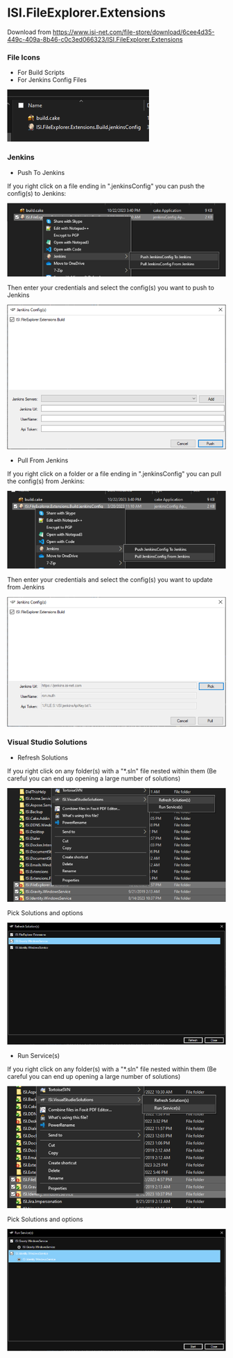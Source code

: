 # ISI.FileExplorer.Extensions

Download from https://www.isi-net.com/file-store/download/6cee4d35-449c-409a-8b46-c0c3ed066323/ISI.FileExplorer.Extensions

### File Icons

* For Build Scripts
* For Jenkins Config Files

![](Artwork/FileIcons.png)




### Jenkins

* Push To Jenkins

If you right click on a file ending in ".jenkinsConfig" you can push the config(s) to Jenkins:

![](Artwork/PushToJenkins.png)

Then enter your credentials and select the config(s) you want to push to Jenkins

![](Artwork/PushToJenkinsSelector.png)

* Pull From Jenkins

If you right click on a folder or a file ending in ".jenkinsConfig" you can pull the config(s) from Jenkins:

![](Artwork/PullFromJenkins.png)

Then enter your credentials and select the config(s) you want to update from Jenkins

![](Artwork/PullFromJenkinsSelector.png)



### Visual Studio Solutions

* Refresh Solutions

If you right click on any folder(s) with a "*.sln" file nested within them (Be careful you can end up opening a large number of solutions)

![](Artwork/VisualStudioSolutionsRefreshSolutions.png)

Pick Solutions and options

![](Artwork/VisualStudioSolutionsRefreshSolutionsSelector.png)



* Run Service(s)

If you right click on any folder(s) with a "*.sln" file nested within them (Be careful you can end up opening a large number of solutions)

![](Artwork/VisualStudioSolutionsRunServices.png)

Pick Solutions and options

![](Artwork/VisualStudioSolutionsRunServicesSelector.png)

